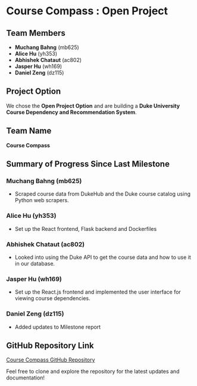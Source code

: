 # Course Compass : Open Project

## Team Members
- **Muchang Bahng** (mb625)
- **Alice Hu** (yh353)
- **Abhishek Chataut** (ac802)
- **Jasper Hu** (wh169)
- **Daniel Zeng** (dz115)

## Project Option
We chose the **Open Project Option** and are building a **Duke University Course Dependency and Recommendation System**.

## Team Name
**Course Compass**

## Summary of Progress Since Last Milestone

### Muchang Bahng (mb625)
- Scraped course data from DukeHub and the Duke course catalog using Python web scrapers.

### Alice Hu (yh353)
- Set up the React frontend, Flask backend and Dockerfiles

### Abhishek Chataut (ac802)
- Looked into using the Duke API to get the course data and how to use it in our database.

### Jasper Hu (wh169)
- Set up the React.js frontend and implemented the user interface for viewing course dependencies.

### Daniel Zeng (dz115)
- Added updates to Milestone report

## GitHub Repository Link
[Course Compass GitHub Repository](https://github.com/)

Feel free to clone and explore the repository for the latest updates and documentation!
